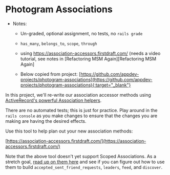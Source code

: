 # Photogram Associations

- Notes:

  - Un-graded, optional assignment, no tests, no `rails grade`

  - `has_many`, `belongs_to`, `scope`, `through`

  - using https://association-accessors.firstdraft.com/ (needs a video tutorial, see notes in [Refactoring MSM Again][Refactoring MSM Again]

  - Below copied from project: [https://github.com/appdev-projects/photogram-associations](https://github.com/appdev-projects/photogram-associations){:target="_blank"}


In this project, we'll re-write our association accessor methods using [ActiveRecord's powerful Association helpers](https://guides.rubyonrails.org/association_basics.html).

There are no automated tests; this is just for practice. Play around in the `rails console` as you make changes to ensure that the changes you are making are having the desired effects.

Use this tool to help plan out your new association methods:

[https://association-accessors.firstdraft.com/](https://association-accessors.firstdraft.com/)

Note that the above tool doesn't yet support Scoped Associations. As a stretch goal, [read up on them here](https://remimercier.com/scoped-active-record-associations/) and see if you can figure out how to use them to build `accepted_sent_friend_requests`, `leaders`, `feed`, and `discover`.